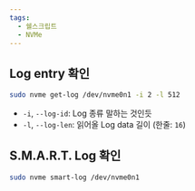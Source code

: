 ```yaml
---
tags:
  - 쉘스크립트
  - NVMe
---
```

## Log entry 확인

```bash
sudo nvme get-log /dev/nvme0n1 -i 2 -l 512
```

- `-i`, `--log-id`: Log 종류 말하는 것인듯
- `-l`, `--log-len`: 읽어올 Log data 길이 (한줄: `16`)

## S.M.A.R.T. Log 확인

```bash
sudo nvme smart-log /dev/nvme0n1
```